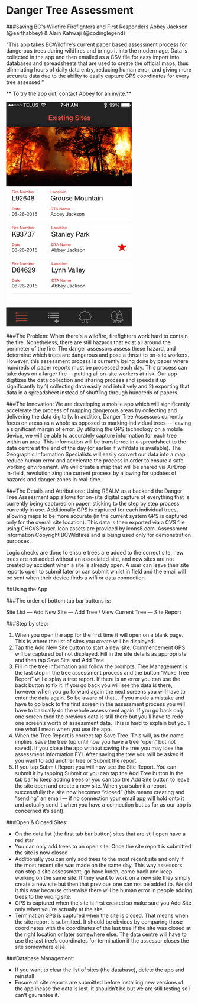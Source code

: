 # Danger Tree Assessment
###Saving BC's Wildfire Firefighters and First Responders 
Abbey Jackson (@earthabbey) & Alain Kahwaji (@codinglegend)

“This app takes BCWildfire's current paper based assessment process for dangerous trees during wildfires and brings it into the modern age. Data is collected in the app and then emailed as a CSV file for easy import into databases and spreadsheets that are used to create the official maps, thus eliminating hours of daily data entry, reducing human error, and giving more accurate data due to the ability to easily capture GPS coordinates for every tree assessed.”

** To try the app out, contact [Abbey](http://ca.linkedin.com/in/earthabbey) for an invite.**


![Screengrab](DangerTreeAssessment/DTAscreengrab.gif) 

###The Problem:
When there's a wildfire, firefighters work hard to contain the fire. Nonetheless, there are still hazards that exist all around the perimeter of the fire. The danger assessors assess these hazard, and determine which trees are dangerous and pose a threat to on-site workers. However, this assessment process is currently being done by paper where hundreds of paper reports must be processed each day. This process can take days on a larger fire -- putting all on-site workers at risk. Our app digitizes the data collection and sharing process and speeds it up significantly by 1) collecting data easily and intuitively and 2) exporting that data in a spreadsheet instead of shuffling through hundreds of papers. 


###The Innovation:
We are developing a mobile app which will significantly accelerate the process of mapping dangerous areas by collecting and delivering the data digitally. In addition, Danger Tree Assessors currently focus on areas as a whole as opposed to marking individual trees -- leaving a significant margin of error. By utilizing the GPS technology on a mobile device, we will be able to accurately capture information for each tree within an area. This information will be transferred in a spreadsheet to the data centre at the end of the day (or earlier if wifi/data is available). The Geographic Information Specialists will easily convert our data into a map, reduce human error and accelerate the process in order to ensure a safe working environment. We will create a map that will be shared via AirDrop in-field, revolutionizing the current process by allowing for updates of  hazards and danger zones in real-time.


###The Details and Attributions:
Using REALM as a backend the Danger Tree Assessment app allows for on-site digital capture of everything that is currently being captured on paper, sticking to the step by step process currently in use. Additionally GPS is captured for each individual trees, allowing maps to be more accurate (in the current system GPS is captured only for the overall site location). This data is then exported via a CVS file using CHCVSParser. Icon assets are provided by icons8.com. Assessment information Copyright BCWildfires and is being used only for demonstration purposes.

Logic checks are done to ensure trees are added to the correct site, new trees are not added without an associated site, and new sites are not created by accident when a site is already open. A user can leave their site reports open to submit later or can submit whilst in field and the email will be sent when their device finds a wifi or data connection.


##Using the App

###The order of bottom tab bar buttons is:

Site List — Add New Site — Add Tree / View Current Tree — Site Report


###Step by step:

1. When you open the app for the first time it will open on a blank page. This is where the list of sites you create will be displayed.
2. Tap the Add New Site button to start a new site. Commencement GPS will be captured but not displayed. Fill in the site details as appropriate and then tap Save Site and Add Tree.
3. Fill in the tree information and follow the prompts. Tree Management is the last step in the tree assessment process and the button “Make Tree Report” will display a tree report. If there is an error you can use the back button to fix it. If you go back you will see the data is there, however when you go forward again the next screens you will have to enter the data again. So be aware of that… if you made a mistake and have to go back to the first screen in the assessment process you will have to basically do the whole assessment again. If you go back only one screen then the previous data is still there but you’ll have to redo one screen’s worth of assessment data. This is hard to explain but you’ll see what I mean when you use the app.
4. When the Tree Report is correct tap Save Tree. This will, as the name implies, save the tree (up until now you have a tree “open” but not saved). If you close the app without saving the tree you may lose the assessment information FYI. After saving the tree you will be asked if you want to add another tree or Submit the report.
5. If you tap Submit Report you will now see the Site Report. You can submit it by tapping Submit or you can tap the Add Tree button in the tab bar to keep adding trees or you can tap the Add Site button to leave the site open and create a new site. When you submit a report successfully the site now becomes “closed” (this means creating and “sending” an email — if no connection your email app will hold onto it and actually send it when you have a connection but as far as our app is concerned it’s sent).
 

###Open & Closed Sites:

* On the data list (the first tab bar button) sites that are still open have a red star
* You can only add trees to an open site. Once the site report is submitted the site is now closed
* Additionally you can only add trees to the most recent site and only if the most recent site was made on the same day. This way assessors can stop a site assessment, go have lunch, come back and keep working on the same site. If they want to work on a new site they simply create a new site but then that previous one can not be added to. We did it this way because otherwise there will be human error in people adding trees to the wrong site.
* GPS is captured when the site is first created so make sure you Add Site only when you’re actually at the site.
* Termination GPS is captured when the site is closed. That means when the site report is submitted. It should be obvious by comparing those coordinates with the coordinates of the last tree if the site was closed at the right location or later somewhere else. The data centre will have to use the last tree’s coordinates for termination if the assessor closes the site somewhere else.
 

###Database Management:

* If you want to clear the list of sites (the database), delete the app and reinstall
* Ensure all site reports are submitted before installing new versions of the app incase the data is lost. It shouldn’t be but we are still testing so I can’t gaurantee it.
